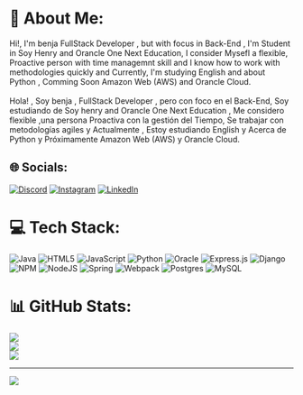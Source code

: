# 💫 About Me:
Hi!, I'm benja FullStack Developer , but with focus in Back-End , I'm Student in Soy Henry and Orancle One Next Education, I consider Mysefl a flexible, Proactive person with time managemnt skill and I know how to work with methodologies quickly and Currently, I'm studying English and about Python , Comming Soon Amazon Web (AWS) and Orancle Cloud.<br><br>Hola! , Soy benja , FullStack Developer , pero con foco en el Back-End, Soy estudiando de Soy henry and Orancle One Next Education , Me considero flexible ,una persona Proactiva con la gestión del Tiempo, Se trabajar con metodologías agiles y Actualmente , Estoy estudiando English y Acerca de Python y Próximamente Amazon Web (AWS) y Orancle Cloud.


## 🌐 Socials:
[![Discord](https://img.shields.io/badge/Discord-%237289DA.svg?logo=discord&logoColor=white)](https://discord.gg/FB5dGf2vWS) [![Instagram](https://img.shields.io/badge/Instagram-%23E4405F.svg?logo=Instagram&logoColor=white)](https://instagram.com/benjataide1) [![LinkedIn](https://img.shields.io/badge/LinkedIn-%230077B5.svg?logo=linkedin&logoColor=white)](https://www.linkedin.com/in/benjamin-ataide-b06438183/) 

# 💻 Tech Stack:
![Java](https://img.shields.io/badge/java-%23ED8B00.svg?style=for-the-badge&logo=java&logoColor=white) ![HTML5](https://img.shields.io/badge/html5-%23E34F26.svg?style=for-the-badge&logo=html5&logoColor=white) ![JavaScript](https://img.shields.io/badge/javascript-%23323330.svg?style=for-the-badge&logo=javascript&logoColor=%23F7DF1E) ![Python](https://img.shields.io/badge/python-3670A0?style=for-the-badge&logo=python&logoColor=ffdd54) ![Oracle](https://img.shields.io/badge/Oracle-F80000?style=for-the-badge&logo=oracle&logoColor=white) ![Express.js](https://img.shields.io/badge/express.js-%23404d59.svg?style=for-the-badge&logo=express&logoColor=%2361DAFB) ![Django](https://img.shields.io/badge/django-%23092E20.svg?style=for-the-badge&logo=django&logoColor=white) ![NPM](https://img.shields.io/badge/NPM-%23000000.svg?style=for-the-badge&logo=npm&logoColor=white) ![NodeJS](https://img.shields.io/badge/node.js-6DA55F?style=for-the-badge&logo=node.js&logoColor=white) ![Spring](https://img.shields.io/badge/spring-%236DB33F.svg?style=for-the-badge&logo=spring&logoColor=white) ![Webpack](https://img.shields.io/badge/webpack-%238DD6F9.svg?style=for-the-badge&logo=webpack&logoColor=black) ![Postgres](https://img.shields.io/badge/postgres-%23316192.svg?style=for-the-badge&logo=postgresql&logoColor=white) ![MySQL](https://img.shields.io/badge/mysql-%2300f.svg?style=for-the-badge&logo=mysql&logoColor=white)
# 📊 GitHub Stats:
![](https://github-readme-stats.vercel.app/api?username=benjataide1&theme=onedark&hide_border=false&include_all_commits=false&count_private=false)<br/>
![](https://github-readme-streak-stats.herokuapp.com/?user=benjataide1&theme=onedark&hide_border=false)<br/>
![](https://github-readme-stats.vercel.app/api/top-langs/?username=benjataide1&theme=onedark&hide_border=false&include_all_commits=false&count_private=false&layout=compact)

---
[![](https://visitcount.itsvg.in/api?id=benjataide1&icon=0&color=0)](https://visitcount.itsvg.in)

<!-- Proudly created with GPRM ( https://gprm.itsvg.in ) -->
